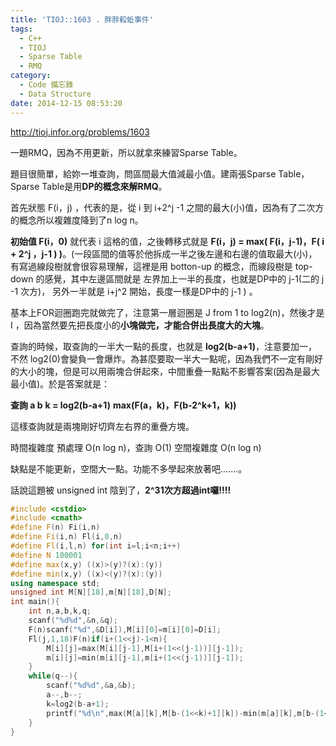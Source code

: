 ```yaml
---
title: 'TIOJ::1603 . 胖胖殺蚯事件'
tags:
  - C++
  - TIOJ
  - Sparse Table
  - RMQ
category:
  - Code 備忘錄
  - Data Structure
date: 2014-12-15 08:53:20
---
```



http://tioj.infor.org/problems/1603

一題RMQ，因為不用更新，所以就拿來練習Sparse Table。

<!--more-->

題目很簡單，給妳一堆查詢，問區間最大值減最小值。建兩張Sparse Table，Sparse Table是用**DP的概念來解RMQ**。

首先狀態 F(i，j) ，代表的是，從 i 到 i+2^j -1 之間的最大(小)值，因為有了二次方的概念所以複雜度降到了n log n。

**初始值 F(i，0)** 就代表 i 這格的值，之後轉移式就是 **F(i，j) = max( F(i，j-1)，F( i + 2^j ，j-1 ) )**。(一段區間的值等於他拆成一半之後左邊和右邊的值取最大(小)，有寫過線段樹就會很容易理解，這裡是用 botton-up 的概念，而線段樹是 top-down 的感覺，其中左邊區間就是 左界加上一半的長度，也就是DP中的 j-1(二的 j -1 次方)， 另外一半就是 i+j^2 開始，長度一樣是DP中的 j-1 ) 。

基本上FOR迴圈跑完就做完了，注意第一層迴圈是 J from 1 to log2(n)，然後才是 I ，因為當然要先把長度小的**小塊做完，才能合併出長度大的大塊**。

查詢的時候，取查詢的一半大一點的長度，也就是 **log2(b-a+1)**，注意要加一，不然 log2(0)會變負一會爆炸。為甚麼要取一半大一點呢，因為我們不一定有剛好的大小的塊，但是可以用兩塊合併起來，中間重疊一點點不影響答案(因為是最大最小值)。於是答案就是：

**查詢 a b**
**k = log2(b-a+1)**
**max(F(a，k)，F(b-2^k+1，k))**

這樣查詢就是兩塊剛好切齊左右界的重疊方塊。

時間複雜度  預處理 O(n log n)，查詢 O(1)
空間複雜度 O(n log n)

缺點是不能更新，空間大一點。功能不多學起來放著吧.......。

話說這題被 unsigned int 陰到了，**2^31次方超過int囉!!!!**



``` c++
#include <cstdio>
#include <cmath>
#define F(n) Fi(i,n)
#define Fi(i,n) Fl(i,0,n)
#define Fl(i,l,n) for(int i=l;i<n;i++)
#define N 100001
#define max(x,y) ((x)>(y)?(x):(y))
#define min(x,y) ((x)<(y)?(x):(y))
using namespace std;
unsigned int M[N][18],m[N][18],D[N];
int main(){
    int n,a,b,k,q;
    scanf("%d%d",&n,&q);
    F(n)scanf("%d",&D[i]),M[i][0]=m[i][0]=D[i];
    Fl(j,1,18)F(n)if(i+(1<<j)-1<n){
        M[i][j]=max(M[i][j-1],M[i+(1<<(j-1))][j-1]);
        m[i][j]=min(m[i][j-1],m[i+(1<<(j-1))][j-1]);
    }
    while(q--){
        scanf("%d%d",&a,&b);
        a--,b--;
        k=log2(b-a+1);
        printf("%d\n",max(M[a][k],M[b-(1<<k)+1][k])-min(m[a][k],m[b-(1<<k)+1][k]));
    }
}
```